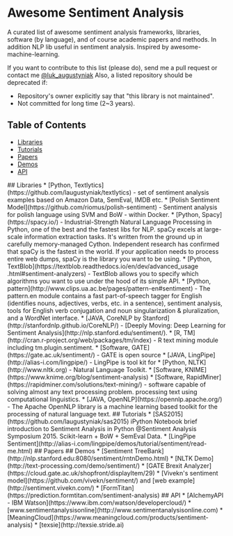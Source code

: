 # Awesome Sentiment Analysis

A curated list of awesome sentiment analysis frameworks, libraries, 
software (by language), and of course academic papers and methods. In 
addition NLP lib useful in sentiment analysis. Inspired by 
awesome-machine-learning.

If you want to contribute to this list (please do), send me a pull request or
 contact me [@luk_augustyniak](https://twitter.com/luk_augustyniak)
Also, a listed repository should be deprecated if:

* Repository's owner explicitly say that "this library is not maintained".
* Not committed for long time (2~3 years).

## Table of Contents

<!-- MarkdownTOC depth=4 -->

- [Libraries](#lib)
- [Tutorials](#tuts)
- [Papers](#papers)
- [Demos](#demos)
- [API](#api)


<!-- /MarkdownTOC -->

<a name="lib" />
## Libraries
* [Python, Textlytics](https://github.com/laugustyniak/textlytics) - set of 
sentiment analysis examples based on Amazon Data, SemEval, IMDB etc.
* [Polish Sentiment Model](https://github.com/riomus/polish-sentiment) - 
Sentiment analysis for polish language using SVM and BoW - within Docker.
* [Python, Spacy](https://spacy.io/) - Industrial-Strength Natural Language 
Processing in Python, one of the best and the fastest libs for NLP. spaCy 
excels at large-scale information extraction tasks. It's written from the 
ground up in carefully memory-managed Cython. Independent research has 
confirmed that spaCy is the fastest in the world. If your application needs 
to process entire web dumps, spaCy is the library you want to be using.
* [Python, TextBlob](https://textblob.readthedocs.io/en/dev/advanced_usage
.html#sentiment-analyzers) - TextBlob allows you to specify which algorithms
 you want to use under the hood of its simple API.
* [Python, pattern](http://www.clips.ua.ac.be/pages/pattern-en#sentiment) - 
The pattern.en module contains a fast part-of-speech tagger for English 
(identifies nouns, adjectives, verbs, etc. in a sentence), sentiment 
analysis, tools for English verb conjugation and noun singularization & 
pluralization, and a WordNet interface. 
* [JAVA, CoreNLP by Stanford](http://stanfordnlp.github.io/CoreNLP/) - [Deeply 
Moving: Deep Learning for Sentiment Analysis](http://nlp.stanford.edu/sentiment/).
* [R, TM](http://cran.r-project.org/web/packages/tm/index) - R text mining 
module including tm.plugin.sentiment.
* [Software, GATE](https://gate.ac.uk/sentiment/) - GATE is open source 
* [JAVA, LingPipe](http://alias-i.com/lingpipe/) - LingPipe is tool kit for 
* [Python, NLTK](http://www.nltk.org) - Natural Language Toolkit.
* [Software, KNIME](https://www.knime.org/blog/sentiment-analysis)
* [Software, RapidMiner](https://rapidminer.com/solutions/text-mining/) - 
software capable of solving almost any text processing problem.
processing text using computational linguistics.
* [JAVA, OpenNLP](https://opennlp.apache.org/) - The Apache OpenNLP library is 
a machine learning based toolkit for the processing of natural language text. 

<a name="tuts" />
## Tutorials
* [SAS2015](https://github.com/laugustyniak/sas2015) iPython Notebook brief 
introduction to Sentiment Analysis in Python @Sentiment Analysis Symposium 
2015. Scikit-learn + BoW + SemEval Data.
* [LingPipe Sentiment](http://alias-i.com/lingpipe/demos/tutorial/sentiment/read-me.html)

<a name="papers" />
## Papers

<a name="demos" />
## Demos
* [Sentiment TreeBank](http://nlp.stanford.edu:8080/sentiment/rntnDemo.html)
* [NLTK Demo](http://text-processing.com/demo/sentiment/)
* [GATE Brexit Analyzer](https://cloud.gate.ac.uk/shopfront/displayItem/29)
* [Vivekn's sentiment model](https://github.com/vivekn/sentiment/) and [web 
example](http://sentiment.vivekn.com/)
* [FormTitan](https://prediction.formtitan.com/sentiment-analysis)

<a name="api" />
## API
* [AlchemyAPI - IBM Watson](https://www.ibm.com/watson/developercloud/)
* [www.sentimentanalysisonline](http://www.sentimentanalysisonline.com)
* [MeaningCloud](https://www.meaningcloud.com/products/sentiment-analysis)
* [texsie](http://texsie.stride.ai)
